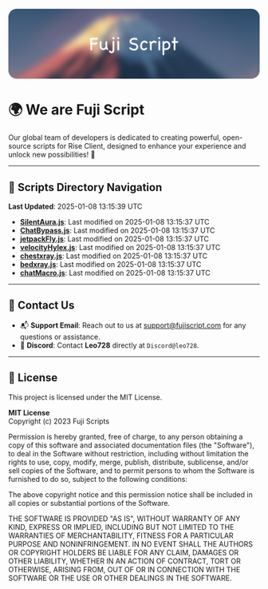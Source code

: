 ![Banner](.github/b.webp)

# 🌍 **We are Fuji Script**

Our global team of developers is dedicated to creating powerful, open-source scripts for Rise Client, designed to enhance your experience and unlock new possibilities! 🌟

---
<!-- SCRIPTS_NAVIGATION_START -->
## 📂 **Scripts Directory Navigation**

**Last Updated**: 2025-01-08 13:15:39 UTC

- **[SilentAura.js](scripts/SilentAura.js)**: Last modified on 2025-01-08 13:15:37 UTC
- **[ChatBypass.js](scripts/ChatBypass.js)**: Last modified on 2025-01-08 13:15:37 UTC
- **[jetpackFly.js](scripts/jetpackFly.js)**: Last modified on 2025-01-08 13:15:37 UTC
- **[velocityHylex.js](scripts/velocityHylex.js)**: Last modified on 2025-01-08 13:15:37 UTC
- **[chestxray.js](scripts/chestxray.js)**: Last modified on 2025-01-08 13:15:37 UTC
- **[bedxray.js](scripts/bedxray.js)**: Last modified on 2025-01-08 13:15:37 UTC
- **[chatMacro.js](scripts/chatMacro.js)**: Last modified on 2025-01-08 13:15:37 UTC

<!-- SCRIPTS_NAVIGATION_END -->

---

## 💬 **Contact Us**  
- 📬 **Support Email**: Reach out to us at [support@fujiscript.com](mailto:support@fujiscript.com) for any questions or assistance.  
- 💬 **Discord**: Contact **Leo728** directly at `Discord@leo728`.

---

## 📜 **License**

This project is licensed under the MIT License.  

**MIT License**  
Copyright (c) 2023 Fuji Scripts  

Permission is hereby granted, free of charge, to any person obtaining a copy of this software and associated documentation files (the "Software"), to deal in the Software without restriction, including without limitation the rights to use, copy, modify, merge, publish, distribute, sublicense, and/or sell copies of the Software, and to permit persons to whom the Software is furnished to do so, subject to the following conditions:  

The above copyright notice and this permission notice shall be included in all copies or substantial portions of the Software.  

THE SOFTWARE IS PROVIDED "AS IS", WITHOUT WARRANTY OF ANY KIND, EXPRESS OR IMPLIED, INCLUDING BUT NOT LIMITED TO THE WARRANTIES OF MERCHANTABILITY, FITNESS FOR A PARTICULAR PURPOSE AND NONINFRINGEMENT. IN NO EVENT SHALL THE AUTHORS OR COPYRIGHT HOLDERS BE LIABLE FOR ANY CLAIM, DAMAGES OR OTHER LIABILITY, WHETHER IN AN ACTION OF CONTRACT, TORT OR OTHERWISE, ARISING FROM, OUT OF OR IN CONNECTION WITH THE SOFTWARE OR THE USE OR OTHER DEALINGS IN THE SOFTWARE.  
